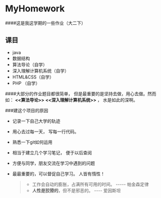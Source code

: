 # MyHomework
####这是我这学期的一些作业（大二下）
## 课目
* java
* 数据结构
* 算法导论（自学）
* 深入理解计算机系统（自学）
* HTML&CSS（自学）
* PHP （自学）

####大部分的作业题目都很简单， 但是最重要的是坚持去做，用心去做。然而如： **<<算法导论>>**  **<<深入理解计算机系统>>** ， 水是如此的深啊。   

###建这个项目的原因
* 记录一下自己大学的轨迹
* 用心去过每一天， 写每一行代码。 
* 熟悉一下git如何运用
* 相当于建立几个学习笔记， 便于以后查阅
* 方便与同学，朋友交流在学习中遇到的问题
* 最最重要的，可以督促自己学习。 人皆有惰性！
 
   > * 工作会自动的膨胀，占满所有可用的时间。 ----- 帕金森定律
   > * **人性是狡猾的**，但不是邪恶的。 ---- 爱因斯坦
